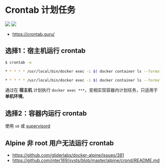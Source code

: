 # Crontab 计划任务

[![](https://img.shields.io/badge/AD-%E8%85%BE%E8%AE%AF%E4%BA%91%E5%AE%B9%E5%99%A8%E6%9C%8D%E5%8A%A1-blue.svg)](https://cloud.tencent.com/act/cps/redirect?redirect=10058&cps_key=3a5255852d5db99dcd5da4c72f05df61) [![](https://img.shields.io/badge/Support-%E8%85%BE%E8%AE%AF%E4%BA%91%E8%87%AA%E5%AA%92%E4%BD%93-brightgreen.svg)](https://cloud.tencent.com/developer/support-plan?invite_code=13vokmlse8afh)

* https://crontab.guru/

## 选择1：宿主机运行 crontab

```bash
$ crontab -e
```

```bash
* * * * * /usr/local/bin/docker exec -i $( docker container ls --format '{{.ID}}' -f label=com.khs1994.com -f label=com.docker.compose.service=php7 ) sh -c "php /app/path-to-your-project/artisan schedule:run >> /dev/null 2>&1"

* * * * * /usr/local/bin/docker exec -i $( docker container ls --format '{{.ID}}' -f label=com.khs1994.com -f label=com.docker.swarm.service.name=lnmp_php7 ) sh -c "php /app/path-to-your-project/artisan schedule:run >> /dev/null 2>&1"
```

通过在 **宿主机** 计划执行 `docker exec ***`，变相实现容器内计划任务，只适用于 **单机环境**。

## 选择2：容器内运行 crontab

使用 `s6` 或 [supervisord](supervisord.md)

## Alpine 非 root 用户无法运行 crontab

* https://github.com/gliderlabs/docker-alpine/issues/381
* https://github.com/inter169/systs/blob/master/alpine/crond/README.md
